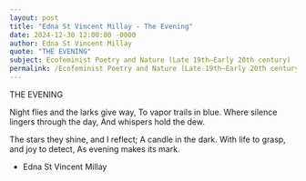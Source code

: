 ```yaml
---
layout: post
title: "Edna St Vincent Millay - The Evening"
date: 2024-12-30 12:00:00 -0000
author: Edna St Vincent Millay
quote: "THE EVENING"
subject: Ecofeminist Poetry and Nature (Late 19th–Early 20th century)
permalink: /Ecofeminist Poetry and Nature (Late 19th–Early 20th century)/Edna St Vincent Millay/Edna St Vincent Millay - The Evening
---
```


THE EVENING

Night flies and the larks give way,
   To vapor trails in blue.
Where silence lingers through the day,
   And whispers hold the dew.

The stars they shine, and I reflect;
   A candle in the dark.
With life to grasp, and joy to detect,
   As evening makes its mark.

- Edna St Vincent Millay
